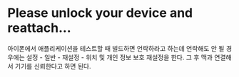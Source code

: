 # Please unlock your device and reattach...

아이폰에서 애플리케이션을 테스트할 때 빌드하면 언락하라고 하는데 
언락해도 안 될 경우에는 
설정 - 일반 - 재설정 - 위치 및 개인 정보 보호 재설정을 한다. 그 후 맥과 연결해서 기기를 신뢰한다고 하면 된다. 